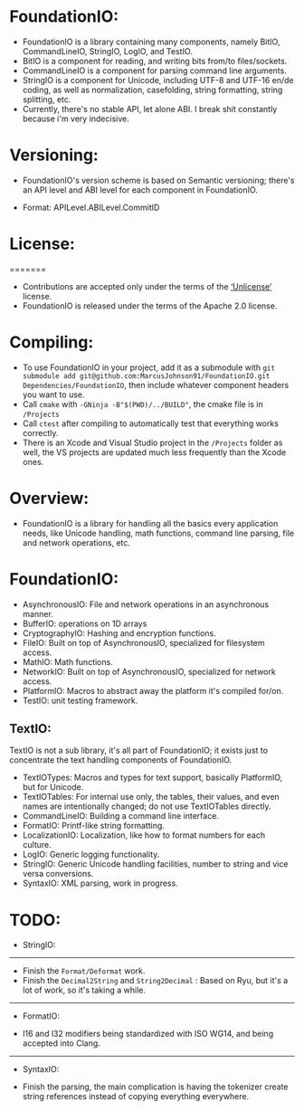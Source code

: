 # FoundationIO:
- FoundationIO is a library containing many components, namely BitIO, CommandLineIO, StringIO, LogIO, and TestIO.
- BitIO is a component for reading, and writing bits from/to files/sockets.
- CommandLineIO is a component for parsing command line arguments.
- StringIO is a component for Unicode, including UTF-8 and UTF-16 en/de coding, as well as normalization, casefolding, string formatting, string splitting, etc.
- Currently, there's no stable API, let alone ABI. I break shit constantly because i'm very indecisive.

# Versioning:
- FoundationIO's version scheme is based on Semantic versioning; there's an API level and ABI level for each component in FoundationIO.
* Format: APILevel.ABILevel.CommitID

# License:
=======
* Contributions are accepted only under the terms of the [‘Unlicense’](https://tldrlegal.com/license/unlicense) license.
* FoundationIO is released under the terms of the Apache 2.0 license.


# Compiling:
* To use FoundationIO in your project, add it as a submodule with `git submodule add git@github.com:MarcusJohnson91/FoundationIO.git Dependencies/FoundationIO`, then include whatever component headers you want to use.
* Call `cmake` with `-GNinja -B"$(PWD)/../BUILD"`, the cmake file is in `/Projects`
* Call `ctest` after compiling to automatically test that everything works correctly.
* There is an Xcode and Visual Studio project in the `/Projects` folder as well, the VS projects are updated much less frequently than the Xcode ones.

# Overview:
* FoundationIO is a library for handling all the basics every application needs, like Unicode handling, math functions, command line parsing, file and network operations, etc.

# FoundationIO:
* AsynchronousIO: File and network operations in an asynchronous manner.
* BufferIO: operations on 1D arrays
* CryptographyIO: Hashing and encryption functions.
* FileIO: Built on top of AsynchronousIO, specialized for filesystem access.
* MathIO: Math functions.
* NetworkIO: Built on top of AsynchronousIO, specialized for network access.
* PlatformIO: Macros to abstract away the platform it's compiled for/on.
* TestIO: unit testing framework.

TextIO:
--------
TextIO is not a sub library, it's all part of FoundationIO; it exists just to concentrate the text handling components of FoundationIO.

* TextIOTypes: Macros and types for text support, basically PlatformIO, but for Unicode.
* TextIOTables: For internal use only, the tables, their values, and even names are intentionally changed; do not use TextIOTables directly.
* CommandLineIO: Building a command line interface.
* FormatIO: Printf-like string formatting.
* LocalizationIO: Localization, like how to format numbers for each culture.
* LogIO: Generic logging functionality.
* StringIO: Generic Unicode handling facilities, number to string and vice versa conversions.
* SyntaxIO: XML parsing, work in progress.

# TODO:
* StringIO:
----
- Finish the `Format/Deformat` work.
- Finish the `Decimal2String` and `String2Decimal` :  Based on Ryu, but it's a lot of work, so it's taking a while.
----
* FormatIO:
- l16 and l32 modifiers being standardized with ISO WG14, and being accepted into Clang.
----
* SyntaxIO:
- Finish the parsing, the main complication is having the tokenizer create string references instead of copying everything everywhere.
